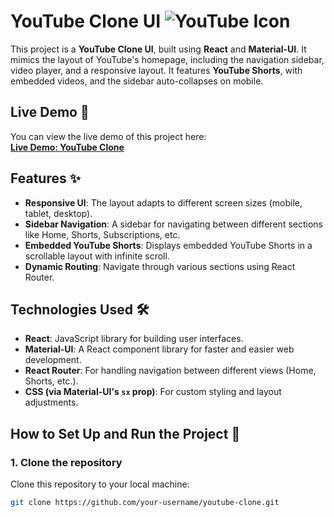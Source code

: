 # YouTube Clone UI ![YouTube Icon](https://upload.wikimedia.org/wikipedia/commons/6/62/YouTube_icon_%282013-2017%29.png)

This project is a **YouTube Clone UI**, built using **React** and **Material-UI**. It mimics the layout of YouTube's homepage, including the navigation sidebar, video player, and a responsive layout. It features **YouTube Shorts**, with embedded videos, and the sidebar auto-collapses on mobile.

## Live Demo 🚀

You can view the live demo of this project here:  
[**Live Demo: YouTube Clone**](https://youtubeclone-ee45.netlify.app/)

## Features ✨

- **Responsive UI**: The layout adapts to different screen sizes (mobile, tablet, desktop).
- **Sidebar Navigation**: A sidebar for navigating between different sections like Home, Shorts, Subscriptions, etc.
- **Embedded YouTube Shorts**: Displays embedded YouTube Shorts in a scrollable layout with infinite scroll.
- **Dynamic Routing**: Navigate through various sections using React Router.

## Technologies Used 🛠️

- **React**: JavaScript library for building user interfaces.
- **Material-UI**: A React component library for faster and easier web development.
- **React Router**: For handling navigation between different views (Home, Shorts, etc.).
- **CSS (via Material-UI's `sx` prop)**: For custom styling and layout adjustments.

## How to Set Up and Run the Project 🏁

### 1. Clone the repository

Clone this repository to your local machine:

```bash
git clone https://github.com/your-username/youtube-clone.git
